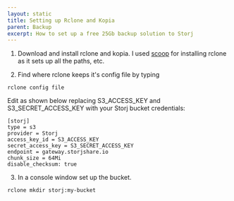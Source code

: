 ```yaml
---
layout: static
title: Setting up Rclone and Kopia
parent: Backup
excerpt: How to set up a free 25Gb backup solution to Storj
---
```



1. Download and install rclone and kopia. I used [scoop](https://scoop.sh/) for installing rclone as it sets up all the paths, etc.

2. Find where rclone keeps it's config file by typing 

```shell
rclone config file 
```
Edit as shown below replacing S3_ACCESS_KEY and S3_SECRET_ACCESS_KEY with your Storj bucket credentials:

```shell
[storj]
type = s3
provider = Storj
access_key_id = S3_ACCESS_KEY
secret_access_key = S3_SECRET_ACCESS_KEY
endpoint = gateway.storjshare.io
chunk_size = 64Mi
disable_checksum: true
```

3. In a console window set up the bucket.

```shell
rclone mkdir storj:my-bucket
```